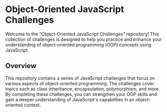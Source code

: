# Object-Oriented JavaScript Challenges

Welcome to the "Object-Oriented JavaScript Challenges" repository! 
This collection of challenges is designed to help you practice and enhance your understanding of object-oriented programming (OOP) concepts using JavaScript.

## Overview

This repository contains a series of JavaScript challenges that focus on various aspects of object-oriented programming. The challenges cover topics such as class inheritance, 
encapsulation, polymorphism, and more. By completing these challenges, you can strengthen your OOP skills and gain a deeper understanding of JavaScript's capabilities in an object-oriented context.
